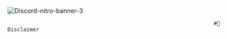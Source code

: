 ![Discord-nitro-banner-3](https://user-images.githubusercontent.com/100368432/155583912-b6b38596-a668-4272-9f6a-a9a3f47a64cd.jpg)







                                                                     #👾 Disclaimer
